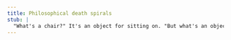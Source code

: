 ```yaml
---
title: Philosophical death spirals
stub: |
  "What's a chair?" It's an object for sitting on. "But what's an object? What's sitting?" -- You can't explain concepts with higher concepts. You've got to explain concepts by <i>pointing to reality</i>.
---
```

